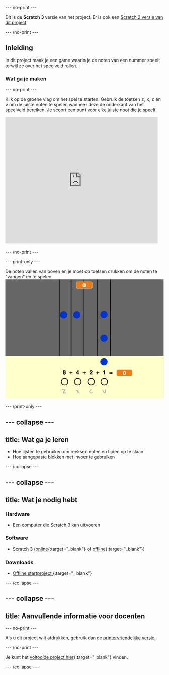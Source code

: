 \--- no-print \---

Dit is de **Scratch 3** versie van het project. Er is ook een [Scratch 2 versie van dit project](https://projects.raspberrypi.org/en/projects/binary-hero-scratch2).

\--- /no-print \---

## Inleiding

In dit project maak je een game waarin je de noten van een nummer speelt terwijl ze over het speelveld rollen.

### Wat ga je maken

\--- no-print \---

Klik op de groene vlag om het spel te starten. Gebruik de toetsen <kbd>z</kbd>, <kbd>x</kbd>, <kbd>c</kbd> en <kbd>v</kbd> om de juiste noten te spelen wanneer deze de onderkant van het speelveld bereiken. Je scoort een punt voor elke juiste noot die je speelt.

<div class="scratch-preview">
  <iframe allowtransparency="true" width="485" height="402" src="https://scratch.mit.edu/projects/embed/259028053/?autostart=false" frameborder="0" scrolling="no"></iframe>
</div>

\--- /no-print \---

\--- print-only \---

De noten vallen van boven en je moet op toetsen drukken om de noten te "vangen" en te spelen. ![etalage](images/showcase.png)

\--- /print-only \---

## \--- collapse \---

## title: Wat ga je leren

+ Hoe lijsten te gebruiken om reeksen noten en tijden op te slaan
+ Hoe aangepaste blokken met invoer te gebruiken

\--- /collapse \---

## \--- collapse \---

## title: Wat je nodig hebt

### Hardware

+ Een computer die Scratch 3 kan uitvoeren

### Software

+ Scratch 3 ([online](http://rpf.io/scratchon){:target="_blank"} of [offline](http://rpf.io/scratchoff){:target="_blank"})

### Downloads

+ [Offline startproject ](http://rpf.io/p/en/binary-hero-go){:target="_ blank"}

\--- /collapse \---

## \--- collapse \---

## title: Aanvullende informatie voor docenten

\--- no-print \---

Als u dit project wilt afdrukken, gebruik dan de [printervriendelijke versie](https://projects.raspberrypi.org/en/projects/binary-hero/print).

\--- /no-print \---

Je kunt het [voltooide project hier](http://rpf.io/p/en/binary-hero-get){:target="_blank"} vinden.

\--- /collapse \---